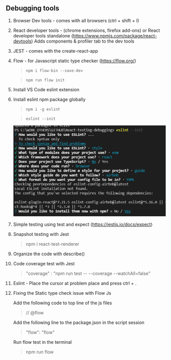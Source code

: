 
## Debugging tools

1. Browser Dev tools - comes with all browsers (ctrl + shift + I)

2. React developer tools  - (chrome extensions, firefox add-ons) or
    React developer tools standalone (https://www.npmjs.com/package/react-devtools)	
	Adds components & profiler tab to the  dev tools	

3. JEST - comes with the create-react-app

4. Flow  - for Javascript static type checker (https://flow.org/) 
 
    >     npm i flow-bin --save-dev

    >     npm run flow init

5. Install VS Code eslint extension 

6. Install eslint npm package globally

    >     npm i -g eslint 

    >     eslint --init

    ![alt text](./images/eslintConfig.png)

7. Simple testing using test and expect (https://jestjs.io/docs/expect)

8. Snapshot testing with Jest 

    >   npm i react-test-renderer

9. Organize the code with describe()

10. Code coverage test with Jest

    >   "coverage" : "npm run test -- --coverage --watchAll=false"

11. Eslint - Place the cursor at problem place and press ctrl + .

12. Fixing the Static type check issue with Flow Js
    
    Add the following code to top line of the js files
    >   // @flow

    Add the following line to the package.json in the script session
    >   "flow": "flow" 

    Run flow test in the terminal
    >   npm run flow 


